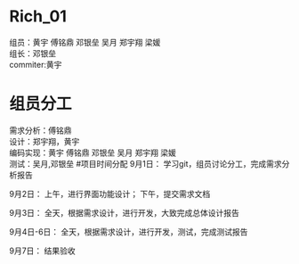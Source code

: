 # Rich_01
组员：黄宇 傅铭鼎 邓银垒 吴月 郑宇翔 梁媛  
组长：邓银垒   
commiter:黄宇
# 组员分工
需求分析：傅铭鼎       
设计：郑宇翔，黄宇   
编码实现：黄宇 傅铭鼎 邓银垒 吴月 郑宇翔 梁媛   
测试：吴月,邓银垒
#项目时间分配
9月1日： 学习git，组员讨论分工，完成需求分析报告  

9月2日： 上午，进行界面功能设计； 下午，提交需求文档  

9月3日： 全天，根据需求设计，进行开发，大致完成总体设计报告  

9月4日-6日： 全天，根据需求设计，进行开发，测试，完成测试报告  

9月7日： 结果验收

